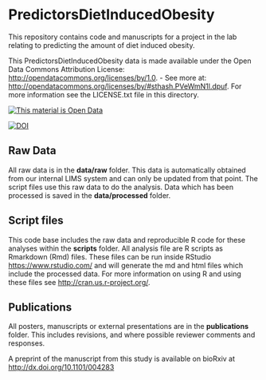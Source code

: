 PredictorsDietInducedObesity
============================

This repository contains code and manuscripts for a project in the lab relating to predicting the amount of diet induced obesity.  

This PredictorsDietInducedObesity data is made available under the Open Data Commons Attribution License: http://opendatacommons.org/licenses/by/1.0. - See more at: http://opendatacommons.org/licenses/by/#sthash.PVeWmN1l.dpuf.  For more information see the LICENSE.txt file in this directory.

<!-- Open Data Link -->
<a href="http://opendefinition.org/">
  <img alt="This material is Open Data" border="0"
  src="http://assets.okfn.org/images/ok_buttons/od_80x15_blue.png" />
</a>
<!-- /Open Data Link -->

[![DOI](https://zenodo.org/badge/3925/BridgesLab/PredictorsDietInducedObesity.png)](http://dx.doi.org/10.5281/zenodo.10706)



Raw Data
----------

All raw data is in the **data/raw** folder.  This data is automatically obtained from our internal LIMS system and can only be updated from that point.  The script files use this raw data to do the analysis.  Data which has been processed is saved in the **data/processed** folder.

Script files
--------------

This code base includes the raw data and reproducible R code for these analyses within the **scripts** folder.  All analysis file are R scripts as Rmarkdown (Rmd) files.  These files can be run inside RStudio https://www.rstudio.com/ and will generate the md and html files which include the processed data.  For more information on using R and using these files see http://cran.us.r-project.org/.

Publications
-------------

All posters, manuscripts or external presentations are in the **publications** folder.  This includes revisions, and where possible reviewer comments and responses.

A preprint of the manuscript from this study is available on bioRxiv at http://dx.doi.org/10.1101/004283


